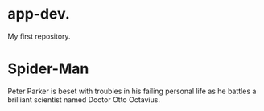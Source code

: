 # app-dev.
My first repository.


# Spider-Man
Peter Parker is beset with troubles in his failing personal life as he battles a brilliant scientist named Doctor Otto Octavius.
